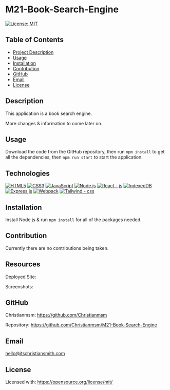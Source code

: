 # M21-Book-Search-Engine


[![License: MIT](https://img.shields.io/badge/License-MIT-yellow.svg)](https://opensource.org/licenses/MIT)


## Table of Contents
- [Project Description](#Description)
- [Usage](#Usage)
- [Installation](#Installation)
- [Contribution](#Contribution)
- [GitHub](#GitHub)
- [Email](#Email)
- [License](#License)
## Description
This application is a book search engine.


More changes & information to come later on.


## Usage
Download the code from the GitHub repository, then run `npm install` to get all the dependencies, then `npm run start` to start the application.


## Technologies
[![HTML5](https://img.shields.io/badge/HTML5-orange)](https://developer.mozilla.org/en-US/docs/Web/Guide/HTML/HTML5)
[![CSS3](https://img.shields.io/badge/CSS3-blue)](https://www.w3.org/Style/CSS/Overview.en.html)
[![JavaScript](https://img.shields.io/badge/JavaScript-yellow)](https://developer.mozilla.org/en-US/docs/Web/JavaScript)
[![Node.js](https://img.shields.io/badge/Node.js-green)](https://nodejs.org/)
[![React - js](https://img.shields.io/badge/React-js-2ea44f)](https://)
[![IndexedDB](https://img.shields.io/badge/IndexedDB-blueviolet)](https://developer.mozilla.org/en-US/docs/Web/API/IndexedDB_API)
[![Express.js](https://img.shields.io/badge/Express.js-lightgrey)](https://expressjs.com/)
[![Webpack](https://img.shields.io/badge/Webpack-v5.66.0-blue)](https://webpack.js.org/)
[![Tailwind - css](https://img.shields.io/badge/Tailwind-css-blue)](https://)


## Installation
Install Node.js & run `npm install` for all of the packages needed.


## Contribution
Currently there are no contributions being taken.


## Resources


Deployed Site:


Screenshots:
<img src="">


## GitHub
Christianmsm: https://github.com/Christianmsm


Repository: https://github.com/Christianmsm/M21-Book-Search-Engine


## Email
hello@itschristiansmith.com


## License
Licensed with: https://opensource.org/license/mit/
